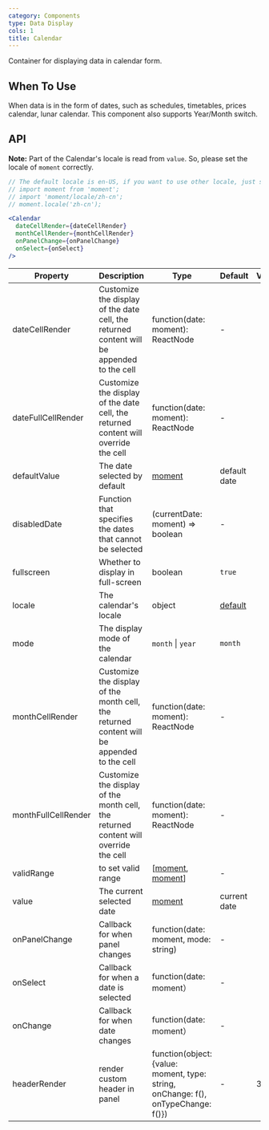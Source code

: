 ```yaml
---
category: Components
type: Data Display
cols: 1
title: Calendar
---
```


Container for displaying data in calendar form.

## When To Use

When data is in the form of dates, such as schedules, timetables, prices calendar, lunar calendar. This component also supports Year/Month switch.

## API

**Note:** Part of the Calendar's locale is read from `value`. So, please set the locale of `moment` correctly.

```jsx
// The default locale is en-US, if you want to use other locale, just set locale in entry file globally.
// import moment from 'moment';
// import 'moment/locale/zh-cn';
// moment.locale('zh-cn');

<Calendar
  dateCellRender={dateCellRender}
  monthCellRender={monthCellRender}
  onPanelChange={onPanelChange}
  onSelect={onSelect}
/>
```

| Property | Description | Type | Default | Version |
| --- | --- | --- | --- | --- |
| dateCellRender | Customize the display of the date cell, the returned content will be appended to the cell | function(date: moment): ReactNode | - |  |
| dateFullCellRender | Customize the display of the date cell, the returned content will override the cell | function(date: moment): ReactNode | - |  |
| defaultValue | The date selected by default | [moment](http://momentjs.com/) | default date |  |
| disabledDate | Function that specifies the dates that cannot be selected | (currentDate: moment) => boolean | - |  |
| fullscreen | Whether to display in full-screen | boolean | `true` |  |
| locale | The calendar's locale | object | [default](https://github.com/ant-design/ant-design/blob/master/components/date-picker/locale/example.json) |  |
| mode | The display mode of the calendar | `month` \| `year` | `month` |  |
| monthCellRender | Customize the display of the month cell, the returned content will be appended to the cell | function(date: moment): ReactNode | - |  |
| monthFullCellRender | Customize the display of the month cell, the returned content will override the cell | function(date: moment): ReactNode | - |  |
| validRange | to set valid range | \[[moment](http://momentjs.com/), [moment](http://momentjs.com/)] | - |  |
| value | The current selected date | [moment](http://momentjs.com/) | current date |
| onPanelChange | Callback for when panel changes | function(date: moment, mode: string) | - |  |
| onSelect | Callback for when a date is selected | function(date: moment） | - |  |
| onChange | Callback for when date changes | function(date: moment） | - |  |
| headerRender | render custom header in panel | function(object:{value: moment, type: string, onChange: f(), onTypeChange: f()}) | - | 3.19.0 |
